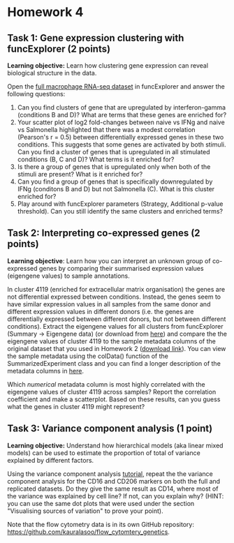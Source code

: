 # Homework 4

## Task 1: Gene expression clustering with funcExplorer (2 points)
**Learning objective:** Learn how clustering gene expression can reveal biological structure in the data.

Open the [full macrophage RNA-seq dataset](https://biit.cs.ut.ee/funcexplorer/link/ecb43) in funcExplorer and answer the following questions:

 1. Can you find clusters of gene that are upregulated by interferon-gamma (conditions B and D)? What are terms that these genes are enriched for?
 2. Your scatter plot of log2 fold-changes between naive vs IFNg and naive vs Salmonella highlighted that there was a modest correlation (Pearson's r = 0.5) between differentially expressed genes in these two conditions. This suggests that some genes are  activated by both stimuli. Can you find a cluster of genes that is upregulated in all stimulated conditions (B, C and D)? What terms is it enriched for?
 3. Is there a group of genes that is upregulated only when both of the stimuli are present? What is it enriched for?
 4. Can you find a group of genes that is specifically downregulated by IFNg (conditons B and D) but not Salmonella (C). What is this cluster enriched for?
 5. Play around with funcExplorer parameters (Strategy, Additional p-value threshold). Can you still identify the same clusters and enriched terms?

## Task 2: Interpreting co-expressed genes (2 points)
**Learning objective**: Learn how you can interpret an unknown group of co-expressed genes by comparing their summarised expression values (eigengene values) to sample annotations.

In cluster 4119 (enriched for extracellular matrix organisation) the genes are not differential expressed between conditions. Instead, the genes seem to have similar expression values in all samples from the same donor and different expression values in different donors (i.e. the genes are differentially expressed between different donors, but not between different conditions). Extract the eigengene values for all clusters from funcExplorer (Summary -> Eigengene data) (or download from [here](https://courses.cs.ut.ee/2018/bioinfo/spring/uploads/Main/RNA_336_samples_protein_coding_eigengene.txt)) and compare the the eigengene values of cluster 4119 to the sample metadata columns of the original dataset that you used in Homework 2 ([download link](https://courses.cs.ut.ee/2018/bioinfo/spring/uploads/Main/RNA_SummarizedExperiment.rds.zip)). You can view the sample metadata using the colData() function of the SummarizedExperiment class and you can find a longer description of the metadata columns in [here](https://zenodo.org/record/1188300/files/RNA_metadata_columns.txt).

Which *numerical* metadata column is most highly correlated with the eigengene values of cluster 4119 across samples? Report the correlation coefficient and make a scatterplot. Based on these results, can you guess what the genes in cluster 4119 might represent?

## Task 3: Variance component analysis (1 point)
**Learning objective:** Understand how hierarchical models (aka linear mixed models) can be used to estimate the proportion of total of variance explained by different factors.

Using the variance component analysis [tutorial](https://github.com/kauralasoo/flow_cytomtery_genetics/blob/master/analysis/variance_components/estimate_variance_components.md), repeat the the variance component analysis for the CD16 and CD206 markers on both the full and replicated datasets. Do they give the same result as CD14, where most of the variance was explained by cell line?  If not, can you explain why? (HINT: you can use the same dot plots that were used under the section "Visualising sources of variation" to prove your point).

Note that the flow cytometry data is in its own GitHub repository: https://github.com/kauralasoo/flow_cytomtery_genetics.
<!--stackedit_data:
eyJoaXN0b3J5IjpbLTQ4MDY0NDQ5XX0=
-->